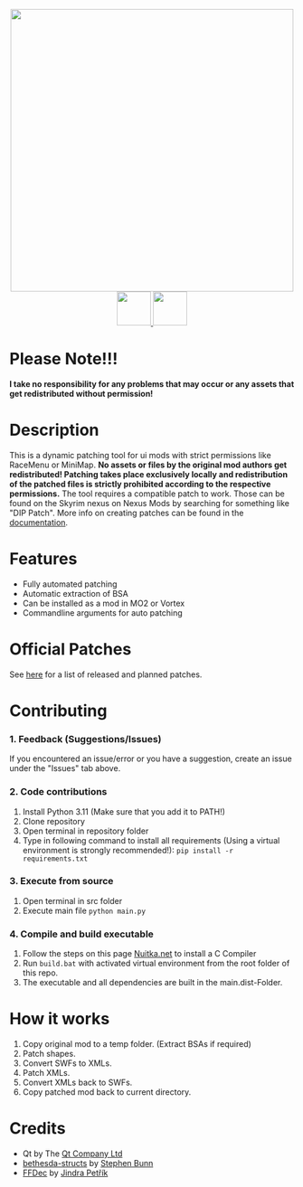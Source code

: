 <p align="center">
<img src="https://i.imgur.com/Tl3rkTE.png" width="500px" />
<br>
<a href="https://www.nexusmods.com/skyrimspecialedition/mods/96891"><img src="https://i.imgur.com/STsBXT6.png" height="60px"/> </a>
<a href="https://ko-fi.com/cutleast"><img src="https://i.imgur.com/KcPrhK5.png" height="60px"/> </a>
<br>

# Please Note!!!

**I take no responsibility for any problems that may occur or any assets that get redistributed without permission!**

# Description

This is a dynamic patching tool for ui mods with strict permissions like RaceMenu or MiniMap.
**No assets or files by the original mod authors get redistributed! Patching takes place exclusively locally and redistribution of the patched files is strictly prohibited according to the respective permissions.**
The tool requires a compatible patch to work. Those can be found on the Skyrim nexus on Nexus Mods by searching for something like "DIP Patch".
More info on creating patches can be found in the [documentation](./DOCUMENTATION.md).

# Features

- Fully automated patching
- Automatic extraction of BSA
- Can be installed as a mod in MO2 or Vortex
- Commandline arguments for auto patching

# Official Patches

See [here](./OfficialPatches.md) for a list of released and planned patches.

# Contributing

### 1. Feedback (Suggestions/Issues)

If you encountered an issue/error or you have a suggestion, create an issue under the "Issues" tab above.

### 2. Code contributions

1. Install Python 3.11 (Make sure that you add it to PATH!)
2. Clone repository
3. Open terminal in repository folder
4. Type in following command to install all requirements (Using a virtual environment is strongly recommended!):
   `pip install -r requirements.txt`

### 3. Execute from source

1. Open terminal in src folder
2. Execute main file
   `python main.py`

### 4. Compile and build executable

1. Follow the steps on this page [Nuitka.net](https://nuitka.net/doc/user-manual.html#usage) to install a C Compiler
2. Run `build.bat` with activated virtual environment from the root folder of this repo.
3. The executable and all dependencies are built in the main.dist-Folder.

# How it works

1. Copy original mod to a temp folder. (Extract BSAs if required)
2. Patch shapes.
3. Convert SWFs to XMLs.
4. Patch XMLs.
5. Convert XMLs back to SWFs.
6. Copy patched mod back to current directory.

# Credits

- Qt by The [Qt Company Ltd](https://qt.io)
- [bethesda-structs](https://github.com/stephen-bunn/bethesda-structs) by [Stephen Bunn](https://github.com/stephen-bunn)
- [FFDec](https://github.com/jindrapetrik/jpexs-decompiler) by [Jindra Petřík](https://github.com/jindrapetrik)
